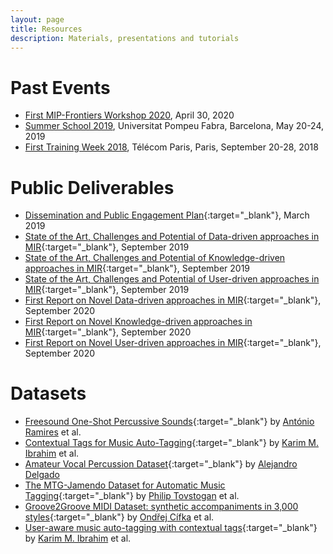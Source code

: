 ```yaml
---
layout: page
title: Resources
description: Materials, presentations and tutorials
---
```


<!-- # Upcoming Events -->

# Past Events

- [First MIP-Frontiers Workshop 2020](/resources/mip-frontiers-workshop), April 30, 2020
- [Summer School 2019](/resources/summer-school), Universitat Pompeu Fabra, Barcelona, May 20-24, 2019
- [First Training Week 2018](/resources/first-training-week), Télécom Paris, Paris, September 20-28, 2018

# Public Deliverables

- [Dissemination and Public Engagement Plan](/resources/deliverables/D6.3_Dissemination_and_public_engagement_plan_v1.0.pdf){:target="_blank"}, March 2019
- [State of the Art, Challenges and Potential of Data-driven approaches in MIR](/resources/deliverables/D1.1_State_of_the_art,_challenges_and_potential_of_data-driven_approaches_in_MIR_v1.0.pdf){:target="_blank"}, September 2019
- [State of the Art, Challenges and Potential of Knowledge-driven approaches in MIR](/resources/deliverables/D2.1_State_of_the_art,_challenges_and_potential_of_knowledge-driven_approaches_in_MIR_v1.0.pdf){:target="_blank"}, September 2019
- [State of the Art, Challenges and Potential of User-driven approaches in MIR](/resources/deliverables/D3.1_State_of_the_art,_challenges_and_potential_of_user-driven_approaches_in_MIR_v1.0.pdf){:target="_blank"}, September 2019
- [First Report on Novel Data-driven approaches in MIR](/resources/deliverables/D1.2_First_report_on_novel_data-driven_approaches_in_MIR.pdf){:target="_blank"}, September 2020
- [First Report on Novel Knowledge-driven approaches in MIR](/resources/deliverables/D2.2_First_report_on_novel_knowledge-driven_approaches_in_MIR.pdf){:target="_blank"}, September 2020
- [First Report on Novel User-driven approaches in MIR](/resources/deliverables/D3.2_First_report_on_novel_user-driven_approaches_in_MIR.pdf){:target="_blank"}, September 2020

# Datasets

- [Freesound One-Shot Percussive Sounds](https://doi.org/10.5281/zenodo.3665275){:target="_blank"} by [António Ramires](/people#antonio) et al.
- [Contextual Tags for Music Auto-Tagging](https://doi.org/10.5281/zenodo.3648287){:target="_blank"} by [Karim M. Ibrahim](/people#karim) et al.
- [Amateur Vocal Percussion Dataset](https://doi.org/10.5281/zenodo.3250230){:target="_blank"} by [Alejandro Delgado](/people#alejandro)
- [The MTG-Jamendo Dataset for Automatic Music Tagging](https://mtg.github.io/mtg-jamendo-dataset/){:target="_blank"} by [Philip Tovstogan](/people#philip) et al.
- [Groove2Groove MIDI Dataset: synthetic accompaniments in 3,000 styles](http://doi.org/10.5281/zenodo.3958000){:target="_blank"} by [Ondřej Cífka](/people#ondrej) et al.
- [User-aware music auto-tagging with contextual tags](https://doi.org/10.5281/zenodo.3961560){:target="_blank"} by [Karim M. Ibrahim](/people#karim) et al.
